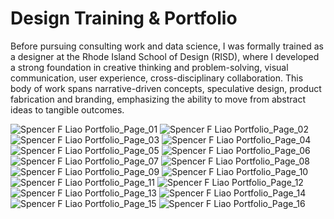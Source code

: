 # Design Training & Portfolio

Before pursuing consulting work and data science, I was formally trained as a designer at the Rhode Island School of Design (RISD), where I developed a strong foundation in creative thinking and problem-solving, visual communication, user experience, cross-disciplinary collaboration.
This body of work spans narrative-driven concepts, speculative design, product fabrication and branding, emphasizing the ability to move from abstract ideas to tangible outcomes.


<img alt="Spencer F  Liao Portfolio_Page_01" src="https://github.com/user-attachments/assets/fd257d11-b222-411b-8843-9e9f08f10118" />
<img alt="Spencer F  Liao Portfolio_Page_02" src="https://github.com/user-attachments/assets/79724f0b-1fe1-419b-bb08-1abb224451d5" />
<img alt="Spencer F  Liao Portfolio_Page_03" src="https://github.com/user-attachments/assets/9dbde698-38bc-45d4-813f-2cd159329fe9" />
<img alt="Spencer F  Liao Portfolio_Page_04" src="https://github.com/user-attachments/assets/b9681b7c-6a98-4284-9c9e-eae08e7d9249" />
<img alt="Spencer F  Liao Portfolio_Page_05" src="https://github.com/user-attachments/assets/5e01ad2b-caf7-4996-a412-4ed8437e2969" />
<img alt="Spencer F  Liao Portfolio_Page_06" src="https://github.com/user-attachments/assets/69288d25-9fa8-4fd1-a71e-271fcb145c29" />
<img alt="Spencer F  Liao Portfolio_Page_07" src="https://github.com/user-attachments/assets/add0d73e-5ef9-4554-9434-09d0ba077357" />
<img alt="Spencer F  Liao Portfolio_Page_08" src="https://github.com/user-attachments/assets/6bd5133d-4f16-4f72-a2a5-bcd039a4eaae" />
<img alt="Spencer F  Liao Portfolio_Page_09" src="https://github.com/user-attachments/assets/cb1f29cb-8432-49ee-99a1-38058d961838" />
<img alt="Spencer F  Liao Portfolio_Page_10" src="https://github.com/user-attachments/assets/79f8946a-35b5-421c-b77b-9ce2713e4475" />
<img alt="Spencer F  Liao Portfolio_Page_11" src="https://github.com/user-attachments/assets/5cddb56f-e4b3-4f84-bbac-c8ca0294c9b9" />
<img alt="Spencer F  Liao Portfolio_Page_12" src="https://github.com/user-attachments/assets/2d935350-1365-4cff-82fc-58c8e3f83598" />
<img alt="Spencer F  Liao Portfolio_Page_13" src="https://github.com/user-attachments/assets/9da193ae-02f1-4ac4-a8bd-03d51814f3c7" />
<img alt="Spencer F  Liao Portfolio_Page_14" src="https://github.com/user-attachments/assets/7d0bc516-a10f-4964-bf2e-047d776994bd" />
<img alt="Spencer F  Liao Portfolio_Page_15" src="https://github.com/user-attachments/assets/853bfa5f-e0f8-4a6b-aeb6-27895de78699" />
<img alt="Spencer F  Liao Portfolio_Page_16" src="https://github.com/user-attachments/assets/8ab18309-f89d-4320-9693-f0754830cf29" />
